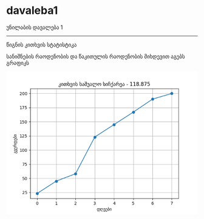 # davaleba1
 უნილაბის დავალება 1

---
წიგნის კითხვის სტატისტიკა

სანიშნების რაოდენობის და წაკითულის რაოდენობის მიხდევით აგებს გრაფიკს

![სტატისტიკა](myplot.png "სტატისტიკა")